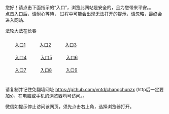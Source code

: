 您好！请点击下面指示的“入口”，浏览此网站是安全的，且为您带来平安。。 <br/>
点击入口后，请耐心等待， 过程中可能会出现无法打开的提示，请忽略，最终会进入网站. </br>

法轮大法在长春<br/>
<div style="padding:10px"><a style="margin:20px" target="_blank" href="https://d3td6dsu1fwd0t.cloudfront.net/2Qpsp?sodcpqcq" id="ccLink1" rel="nofollow">入口1</a> <a target="_blank" style="margin:20px" href="https://d1h2se9tb55qia.cloudfront.net/2Qpsp?ytdwzwe" id="ccLink2" rel="nofollow">入口2</a> <a style="margin:20px" target="_blank" href="https://d1j0b9takj86j5.cloudfront.net/2Qpsp?wibsada" id="ccLink3" rel="nofollow">入口3</a></div>

<div style="padding:10px" ><a style="margin:20px" target="_blank" href="https://d3td6dsu1fwd0t.cloudfront.net/2Qpsp?sodcpqcq" id="ccLink4" rel="nofollow">入口4</a> <a style="margin:20px" href="https://d1h2se9tb55qia.cloudfront.net/2Qpsp?ytdwzwe" target="_blank" id="ccLink5" rel="nofollow">入口5</a> <a style="margin:20px" href="https://d1j0b9takj86j5.cloudfront.net/2Qpsp?wibsada" target="_blank" id="ccLink6" rel="nofollow">入口6</a></div>

<div style="padding:10px"><a style="margin:20px" target="_blank" href="https://d3td6dsu1fwd0t.cloudfront.net/2Qpsp?sodcpqcq" id="ccLink7" rel="nofollow">入口7</a> <a style="margin:20px" href="https://d1h2se9tb55qia.cloudfront.net/2Qpsp?ytdwzwe" target="_blank" id="ccLink8" rel="nofollow">入口8</a> <a style="margin:20px" target="_blank" href="https://d1j0b9takj86j5.cloudfront.net/2Qpsp?wibsada" id="ccLink9" rel="nofollow">入口9</a></div>

<br/>



请复制并记住免翻墙网址 https://github.com/yntd/changchunzx (http后一定要加s)，在电脑或手机的浏览器均可访问。。<br/>

微信如提示停止访问该网页，须先点击右上角，选择浏览器打开。
